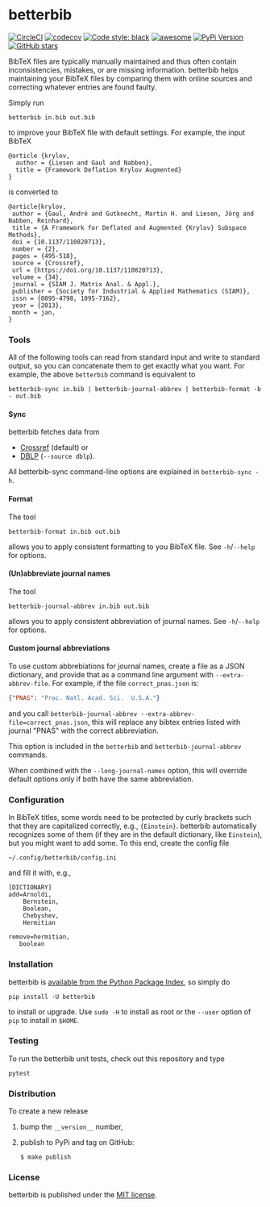 # betterbib

[![CircleCI](https://img.shields.io/circleci/project/github/nschloe/betterbib/master.svg)](https://circleci.com/gh/nschloe/betterbib)
[![codecov](https://img.shields.io/codecov/c/github/nschloe/betterbib.svg)](https://codecov.io/gh/nschloe/betterbib)
[![Code style: black](https://img.shields.io/badge/code%20style-black-000000.svg)](https://github.com/ambv/black)
[![awesome](https://img.shields.io/badge/awesome-yes-ff69b4.svg)](https://github.com/nschloe/betterbib)
[![PyPi Version](https://img.shields.io/pypi/v/betterbib.svg)](https://pypi.org/project/betterbib)
[![GitHub stars](https://img.shields.io/github/stars/nschloe/betterbib.svg?logo=github&label=Stars&logoColor=white)](https://github.com/nschloe/betterbib)

BibTeX files are typically manually maintained and thus often contain
inconsistencies, mistakes, or are missing information. betterbib helps
maintaining your BibTeX files by comparing them with online sources and
correcting whatever entries are found faulty.

Simply run
```
betterbib in.bib out.bib
```
to improve your BibTeX file with default settings. For example,
the input BibTeX
```
@article {krylov,
  author = {Liesen and Gaul and Nabben},
  title = {Framework Deflation Krylov Augmented}
}
```
is converted to
```
@article{krylov,
 author = {Gaul, André and Gutknecht, Martin H. and Liesen, Jörg and Nabben, Reinhard},
 title = {A Framework for Deflated and Augmented {Krylov} Subspace Methods},
 doi = {10.1137/110820713},
 number = {2},
 pages = {495-518},
 source = {Crossref},
 url = {https://doi.org/10.1137/110820713},
 volume = {34},
 journal = {SIAM J. Matrix Anal. & Appl.},
 publisher = {Society for Industrial & Applied Mathematics (SIAM)},
 issn = {0895-4798, 1095-7162},
 year = {2013},
 month = jan,
}
```

### Tools

All of the following tools can read from standard input and write to standard
output, so you can concatenate them to get exactly what you want. For example,
the above `betterbib` command is equivalent to
```
betterbib-sync in.bib | betterbib-journal-abbrev | betterbib-format -b - out.bib
```


#### Sync

betterbib fetches data from

   * [Crossref](http://www.crossref.org/) (default) or
   * [DBLP](http://dblp.uni-trier.de/) (`--source dblp`).

All betterbib-sync command-line options are explained in `betterbib-sync -h`.

#### Format

The tool
```
betterbib-format in.bib out.bib
```
allows you to apply consistent formatting to you BibTeX file. See `-h`/`--help`
for options.

#### (Un)abbreviate journal names

The tool
```
betterbib-journal-abbrev in.bib out.bib
```
allows you to apply consistent abbreviation of journal names. See `-h`/`--help`
for options.

#### Custom journal abbreviations

To use custom abbrebiations for journal names, create a file as a JSON
dictionary, and provide that as a command line argument with 
`--extra-abbrev-file`. For example, if the file `correct_pnas.json` is:
```json
{"PNAS": "Proc. Natl. Acad. Sci.  U.S.A."}
```
and you call `betterbib-journal-abbrev --extra-abbrev-file=correct_pnas.json`,
this will replace any bibtex entries listed with journal "PNAS" with the
correct abbreviation.

This option is included in the `betterbib` and `betterbib-journal-abbrev`
commands.

When combined with the `--long-journal-names` option, this will override
default options only if both have the same abbreviation.


### Configuration

In BibTeX titles, some words need to be protected by curly brackets such that
they are capitalized correctly, e.g., `{Einstein}`.  betterbib automatically
recognizes some of them (if they are in the default dictionary, like
`Einstein`), but you might want to add some. To this end, create the config
file
```
~/.config/betterbib/config.ini
```
and fill it with, e.g.,
```
[DICTIONARY]
add=Arnoldi,
    Bernstein,
    Boolean,
    Chebyshev,
    Hermitian

remove=hermitian,
   boolean
```


### Installation

betterbib is [available from the Python Package
Index](https://pypi.org/project/betterbib/), so simply do
```
pip install -U betterbib
```
to install or upgrade. Use `sudo -H` to install as root or the `--user` option
of `pip` to install in `$HOME`.


### Testing

To run the betterbib unit tests, check out this repository and type
```
pytest
```

### Distribution
To create a new release

1. bump the `__version__` number,

2. publish to PyPi and tag on GitHub:
    ```
    $ make publish
    ```

### License

betterbib is published under the [MIT license](https://en.wikipedia.org/wiki/MIT_License).
